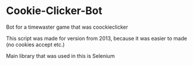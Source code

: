 # Cookie-Clicker-Bot
Bot for a timewaster game that was coockieclicker 

This script was made for version from 2013, because it was easier to made (no cookies accept etc.)

Main library that was used in this is Selenium
